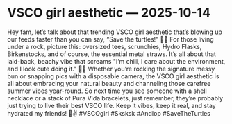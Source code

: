 # VSCO girl aesthetic — 2025-10-14

Hey fam, let’s talk about that trending VSCO girl aesthetic that’s blowing up our feeds faster than you can say, “Save the turtles!” 🐢🌊 For those living under a rock, picture this: oversized tees, scrunchies, Hydro Flasks, Birkenstocks, and of course, the essential metal straws. It’s all about that laid-back, beachy vibe that screams "I’m chill, I care about the environment, and I look cute doing it." 🌺🌞 Whether you’re rocking the signature messy bun or snapping pics with a disposable camera, the VSCO girl aesthetic is all about embracing your natural beauty and channeling those carefree summer vibes year-round. So next time you see someone with a shell necklace or a stack of Pura Vida bracelets, just remember, they’re probably just trying to live their best VSCO life. Keep it vibes, keep it real, and stay hydrated my friends! 💖✌️ #VSCOgirl #Sksksk #AndIop #SaveTheTurtles